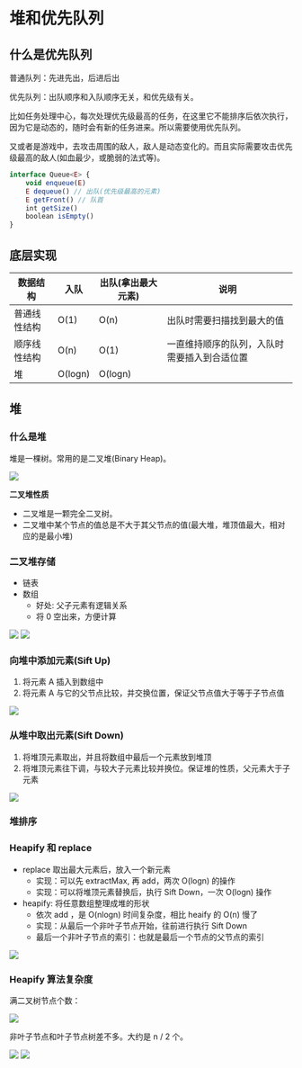 # 堆和优先队列

## 什么是优先队列

普通队列：先进先出，后进后出

优先队列：出队顺序和入队顺序无关，和优先级有关。

比如任务处理中心，每次处理优先级最高的任务，在这里它不能排序后依次执行，因为它是动态的，随时会有新的任务进来。所以需要使用优先队列。

又或者是游戏中，去攻击周围的敌人，敌人是动态变化的。而且实际需要攻击优先级最高的敌人(如血最少，或脆弱的法式等)。

```ts
interface Queue<E> {
    void enqueue(E)
    E dequeue() // 出队(优先级最高的元素)
    E getFront() // 队首
    int getSize()
    boolean isEmpty()
}
```

## 底层实现

| 数据结构     | 入队    | 出队(拿出最大元素) | 说明                                         |
| ------------ | ------- | ------------------ | -------------------------------------------- |
| 普通线性结构 | O(1)    | O(n)               | 出队时需要扫描找到最大的值                   |
| 顺序线性结构 | O(n)    | O(1)               | 一直维持顺序的队列，入队时需要插入到合适位置 |
| 堆           | O(logn) | O(logn)            |                                              |

## 堆

### 什么是堆

堆是一棵树。常用的是二叉堆(Binary Heap)。

![](imgs/2022-07-07-21-56-43.png)

**二叉堆性质**

- 二叉堆是一颗完全二叉树。
- 二叉堆中某个节点的值总是不大于其父节点的值(最大堆，堆顶值最大，相对应的是最小堆)

### 二叉堆存储

- 链表
- 数组
  - 好处: 父子元素有逻辑关系
  - 将 0 空出来，方便计算

![](imgs/2022-07-07-21-58-49.png)
![](imgs/2022-07-07-21-59-57.png)

### 向堆中添加元素(Sift Up)

1. 将元素 A 插入到数组中
2. 将元素 A 与它的父节点比较，并交换位置，保证父节点值大于等于子节点值

![](imgs/2022-07-07-22-14-56.png)

### 从堆中取出元素(Sift Down)

1. 将堆顶元素取出，并且将数组中最后一个元素放到堆顶
2. 将堆顶元素往下调，与较大子元素比较并换位。保证堆的性质，父元素大于子元素

![](imgs/2022-07-07-22-26-00.png)

### 堆排序

### Heapify  和 replace

- replace 取出最大元素后，放入一个新元素
  - 实现：可以先 extractMax, 再 add，两次 O(logn) 的操作
  - 实现：可以将堆顶元素替换后，执行 Sift Down，一次 O(logn) 操作
- heapify: 将任意数组整理成堆的形状
  - 依次 add ，是 O(nlogn) 时间复杂度，相比 heaify 的 O(n) 慢了
  - 实现：从最后一个非叶子节点开始，往前进行执行 Sift Down
  - 最后一个非叶子节点的索引：也就是最后一个节点的父节点的索引

![](imgs/2022-07-07-23-30-31.png)

### Heapify 算法复杂度

满二叉树节点个数：

![](imgs/2022-07-07-23-37-28.png)

非叶子节点和叶子节点树差不多。大约是 n / 2 个。

![](imgs/2022-07-07-23-40-12.png)
![](imgs/2022-07-07-23-43-06.png)

